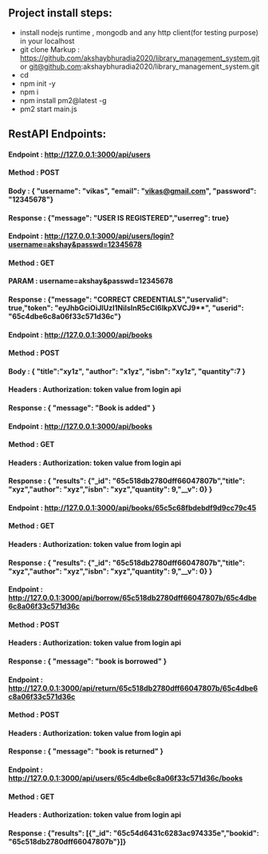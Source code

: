 ## Project install steps: ##
* install nodejs runtime , mongodb and any http client(for testing purpose) in your localhost
* git clone Markup : https://github.com/akshaybhuradia2020/library_management_system.git or git@github.com:akshaybhuradia2020/library_management_system.git
* cd <proj dir>
* npm init -y
* npm i
* npm install pm2@latest -g <this is run server as background service>
* pm2 start main.js


## RestAPI Endpoints: ##

#### Endpoint : http://127.0.0.1:3000/api/users ####
#### Method : POST ####
#### Body : { "username": "vikas", "email": "vikas@gmail.com", "password": "12345678"} ####
#### Response : {"message": "USER IS REGISTERED","userreg": true} ####

#### Endpoint : http://127.0.0.1:3000/api/users/login?username=akshay&passwd=12345678 ####
#### Method : GET ####
#### PARAM : username=akshay&passwd=12345678 ####
#### Response : {"message": "CORRECT CREDENTIALS","uservalid": true,"token": "eyJhbGciOiJIUzI1NiIsInR5cCI6IkpXVCJ9**", "userid": "65c4dbe6c8a06f33c571d36c"} ####

#### Endpoint : http://127.0.0.1:3000/api/books ####
#### Method : POST ####
#### Body : { "title":"xy1z", "author": "x1yz", "isbn": "xy1z", "quantity":7 }
#### Headers : Authorization: token value from login api ####
#### Response : { "message": "Book is added" } ####


#### Endpoint : http://127.0.0.1:3000/api/books ####
#### Method : GET ####
#### Headers : Authorization: token value from login api ####
#### Response : { "results": {"_id": "65c518db2780dff66047807b","title": "xyz","author": "xyz","isbn": "xyz","quantity": 9,"__v": 0} } ####


#### Endpoint : http://127.0.0.1:3000/api/books/65c5c68fbdebdf9d9cc79c45 ####
#### Method : GET ####
#### Headers : Authorization: token value from login api ####
#### Response : { "results": {"_id": "65c518db2780dff66047807b","title": "xyz","author": "xyz","isbn": "xyz","quantity": 9,"__v": 0} } ####


#### Endpoint : http://127.0.0.1:3000/api/borrow/65c518db2780dff66047807b/65c4dbe6c8a06f33c571d36c ####
#### Method : POST ####
#### Headers : Authorization: token value from login api ####
#### Response : { "message": "book is borrowed" } ####


#### Endpoint : http://127.0.0.1:3000/api/return/65c518db2780dff66047807b/65c4dbe6c8a06f33c571d36c ####
#### Method : POST ####
#### Headers : Authorization: token value from login api ####
#### Response : { "message": "book is returned" } ####

#### Endpoint : http://127.0.0.1:3000/api/users/65c4dbe6c8a06f33c571d36c/books ####
#### Method : GET ####
#### Headers : Authorization: token value from login api ####
#### Response : {"results": [{"_id": "65c54d6431c6283ac974335e","bookid": "65c518db2780dff66047807b"}]} ####


